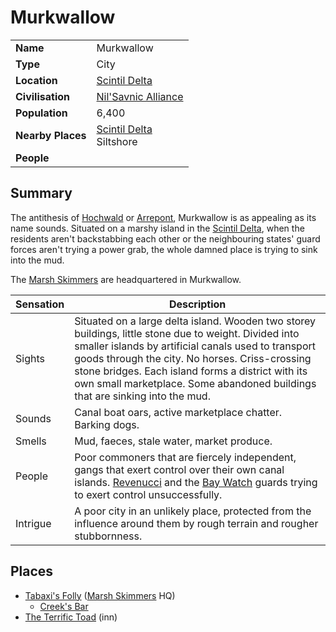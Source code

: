 # Murkwallow

|||
| --- | --- |
| **Name** | Murkwallow | place.4
| **Type** | City |
| **Location** | [Scintil Delta](../rivers-lakes/scintil-delta.md) |
| **Civilisation** | [Nil'Savnic Alliance](../../civilisations/nilsavnic-alliance/nilsavnic-alliance.md) |
| **Population** | 6,400 |
| **Nearby Places** | [Scintil Delta](../rivers-lakes/scintil-delta.md)<br>Siltshore |
| **People** | |

## Summary

The antithesis of [Hochwald](hochwald.md) or [Arrepont](arrepont.md), Murkwallow is as appealing as its name sounds. Situated on a marshy island in the [Scintil Delta](../rivers-lakes/scintil-delta.md), when the residents aren't backstabbing each other or the neighbouring states' guard forces aren't trying a power grab, the whole damned place is trying to sink into the mud.

The [Marsh Skimmers](../../organisations/marsh-skimmers.md) are headquartered in Murkwallow.

| Sensation | Description |
| ---- | --- |
| Sights | Situated on a large delta island. Wooden two storey buildings, little stone due to weight. Divided into smaller islands by artificial canals used to transport goods through the city. No horses. Criss-crossing stone bridges. Each island forms a district with its own small marketplace. Some abandoned buildings that are sinking into the mud. |
| Sounds | Canal boat oars, active marketplace chatter. Barking dogs. |
| Smells | Mud, faeces, stale water, market produce. |
| People | Poor commoners that are fiercely independent, gangs that exert control over their own canal islands. [Revenucci](../../organisations/guards/revenucci.md) and the [Bay Watch](../../organisations/guards/bay-watch.md) guards trying to exert control unsuccessfully. |
| Intrigue | A poor city in an unlikely place, protected from the influence around them by rough terrain and rougher stubbornness. |

## Places

- [Tabaxi's Folly](../buildings/tabaxis-folly.md) ([Marsh Skimmers](../../organisations/marsh-skimmers.md) HQ)
  - [Creek's Bar](../buildings/inns-taverns/creeks-bar.md)
- [The Terrific Toad](../buildings/inns-taverns/the-terrific-toad.md) (inn)

